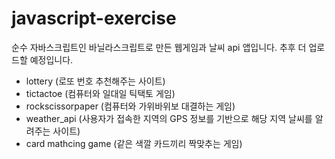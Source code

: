 # javascript-exercise

순수 자바스크립트인 바닐라스크립트로 만든 웹게임과 날씨 api 앱입니다. 추후 더 업로드할 예정입니다.
- lottery (로또 번호 추천해주는 사이트)
- tictactoe (컴퓨터와 일대일 틱택토 게임)
- rockscissorpaper (컴퓨터와 가위바위보 대결하는 게임)
- weather_api (사용자가 접속한 지역의 GPS 정보를 기반으로 해당 지역 날씨를 알려주는 사이트)
- card mathcing game (같은 색깔 카드끼리 짝맞추는 게임)
